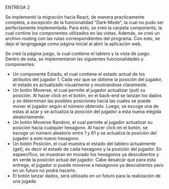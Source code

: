   
ENTREGA 2

Se implementó la migración hacia React, de manera practicamente completa, a excepción de la funcionalidad "Dark-Mode", la cual no pudo ser perfectamente implementada. Para esto, se creó la carpeta components, la cual contine los componentes utilizados en las vistas. Además, se creó un archivo routing con las rutas correspondientes del programa. Con esto, se dejo el langingpage como página inicial al abrir la aplicación web.

Se creó la página juego, la cual contiene el tablero y la vista de juego. Dentro de esta, se implementaron las siguientes funcionalidades y componentes:
- Un componente Estado, el cual contiene el estado actual de los atributos del jugador 1. Cada vez que se obtiene la posición del jugador, el estado es actualizado visualmente y mostrandose claramente. 
- Un botón Moverse, el cual permite al jugador actualizar (put) su posición. Al hacer click en el botón, en el back-end se lanzan los dados y se determinan las posibles posiciones hacia las cuales se puede mover el jugador según el número obtenido. Luego, se escoge una de estas al azar y se actualiza la posición del jugador a esta nueva elegida aleatoriamente. 
- Un botón Moverse Random, el cual permite al jugador actualizar su posición hacia cualquier hexagono. Al hacer click en el botón, se escoge un número aleatorio entre 1 y 61 y se actualiza la posición del jugador a este nuevo hexagono. 
- Un botón Posición, el cual muestra el estado del tablero actualmente (get), es decir el estado de cada hexagono y la posición del jugador. En espeecīfico, se muestran en morado los hexagonos ya descubiertos y en verde la posición actual del jugador. Cabe desatcar que para esta entrega, el jugador si puede moverse a hexagonos ya descubiertos pero en un futuro no podrá hacerlo.
- El botón lanzar dados, será utilizado en un futuro para la realización de una jugada.

